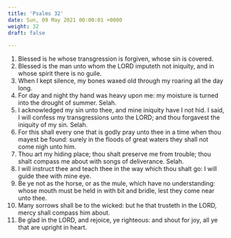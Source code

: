 ```yaml
---
title: 'Psalms 32'
date: Sun, 09 May 2021 00:00:01 +0000
weight: 32
draft: false
  
---
```


1. Blessed is he whose transgression is forgiven, whose sin is covered.
2. Blessed is the man unto whom the LORD imputeth not iniquity, and in whose spirit there is no guile.
3. When I kept silence, my bones waxed old through my roaring all the day long.
4. For day and night thy hand was heavy upon me: my moisture is turned into the drought of summer. Selah.
5. I acknowledged my sin unto thee, and mine iniquity have I not hid. I said, I will confess my transgressions unto the LORD; and thou forgavest the iniquity of my sin. Selah.
6. For this shall every one that is godly pray unto thee in a time when thou mayest be found: surely in the floods of great waters they shall not come nigh unto him.
7. Thou art my hiding place; thou shalt preserve me from trouble; thou shalt compass me about with songs of deliverance. Selah.
8. I will instruct thee and teach thee in the way which thou shalt go: I will guide thee with mine eye.
9. Be ye not as the horse, or as the mule, which have no understanding: whose mouth must be held in with bit and bridle, lest they come near unto thee.
10. Many sorrows shall be to the wicked: but he that trusteth in the LORD, mercy shall compass him about.
11. Be glad in the LORD, and rejoice, ye righteous: and shout for joy, all ye that are upright in heart.
